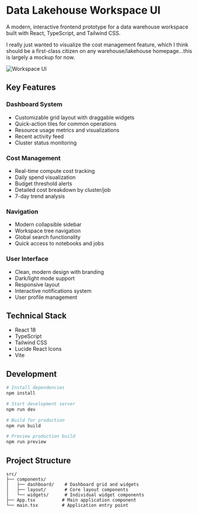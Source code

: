 # Data Lakehouse Workspace UI

A modern, interactive frontend prototype for a data warehouse workspace built with React, TypeScript, and Tailwind CSS. 

I really just wanted to visualize the cost management feature, which I think should be a first-class citizen on any warehouse/lakehouse homepage...this is largely a mockup for now.

![Workspace UI](https://i.imgur.com/8K0qRjV.png)

## Key Features

### Dashboard System
- Customizable grid layout with draggable widgets
- Quick-action tiles for common operations
- Resource usage metrics and visualizations
- Recent activity feed
- Cluster status monitoring

### Cost Management
- Real-time compute cost tracking
- Daily spend visualization
- Budget threshold alerts
- Detailed cost breakdown by cluster/job
- 7-day trend analysis

### Navigation
- Modern collapsible sidebar
- Workspace tree navigation
- Global search functionality
- Quick access to notebooks and jobs

### User Interface
- Clean, modern design with branding
- Dark/light mode support
- Responsive layout
- Interactive notifications system
- User profile management

## Technical Stack

- React 18
- TypeScript
- Tailwind CSS
- Lucide React Icons
- Vite

## Development

```bash
# Install dependencies
npm install

# Start development server
npm run dev

# Build for production
npm run build

# Preview production build
npm run preview
```

## Project Structure

```
src/
├── components/
│   ├── dashboard/    # Dashboard grid and widgets
│   ├── layout/       # Core layout components
│   └── widgets/      # Individual widget components
├── App.tsx          # Main application component
└── main.tsx         # Application entry point
```
